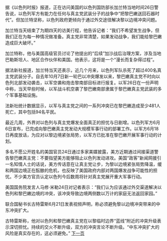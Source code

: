据《以色列时报》报道，正在访问美国的以色列国防部长加兰特当地时间26日警告说，以色列军方有能力在任何与真主党武装分子的战争中“把黎巴嫩送回石器时代”。但加兰特坚称，以色列政府更倾向于通过外交途径解决黎以边境冲突问题。

加兰特当天结束了为期四天的访美行程，他告诉记者：“我们不希望发生战争，但我们正在为每一种情况做准备。真主党非常清楚，如果发动战争，我们能给黎巴嫩造成巨大破坏。”

加兰特称，他与美国高级官员讨论了他提出的“后续”加沙战后治理方案，涉及当地巴勒斯坦人、地区合作伙伴和美国。他表示，这将是一个“漫长而复杂得过程”。

据法新社报道，加兰特当天还表示，近几个月来，以色列军队杀死了超过400名真主党武装分子。自去年10月7日新一轮巴以冲突爆发以来，黎巴嫩真主党不时向以色列北部发动袭击，以军空袭和炮击黎南部目标进行报复。以军26日在一份声明中称，当天早些时候，以军战斗机空袭了黎巴嫩南部隶属于黎巴嫩真主党武装的多个军事基础设施。

法新社统计数据显示，以军与真主党之间的一系列冲突已在黎巴嫩造成至少481人死亡，其中包括94名平民。

最近几周，外界对以色列与真主党爆发全面真正的担忧与日剧增。以色列军方6月6日宣布，已完成向黎巴嫩真主党发动大规模军事行动的部署工作。以军方6月18日再度放话，为应对以黎边境紧张局势，以军方已批准在黎巴嫩开展军事行动的计划。

多名不愿公开姓名的美国官员24日通过多家美媒披露，美方近期通过间接渠道警告黎巴嫩真主党：不要指望美方能够阻止以色列发动进攻。美国“政客”新闻网援引一名知情人士的话说，美方传话意在让真主党让步，为黎以边境紧张局势降温，缓和两国边境正在酝酿的危机，也反映了美国政府内部对两国爆发战争可能性的担忧。不少美方官员认定以色列今后数周将针对真主党展开重大军事行动。

美国国务院发言人马修·米勒24日对记者表示：“我们认为应该通过外交渠道解决以色列和黎巴嫩边境的冲突，该冲突导致边境两侧数以万计的家庭无法返回家园。”

联合国秘书长古特雷斯6月21日发表视频声明，称必须避免黎以边境冲突带来的中东冲突扩大。

古特雷斯称，他对以色列和黎巴嫩真主党在以黎临时边界“蓝线”附近的冲突升级表示深切担忧。持续的交火不断升级，双方的冲突言论不断升级。“中东冲突扩大的风险是真实存在的，这必须避免。”
[下一页](德国新《国籍法》生效：入籍须认同以色列的生存权.md)
